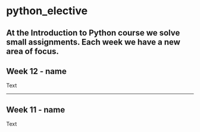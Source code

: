 # python_elective

At the Introduction to Python course we solve small assignments. Each week we have a new area of focus.
---

Week 12 - name
---
Text

---
Week 11 - name
---
Text
